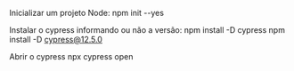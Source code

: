 Inicializar um projeto Node: 
    npm init --yes

Instalar o cypress informando ou não a versão:
    npm install -D cypress
    npm install -D cypress@12.5.0

Abrir o cypress
    npx cypress open


